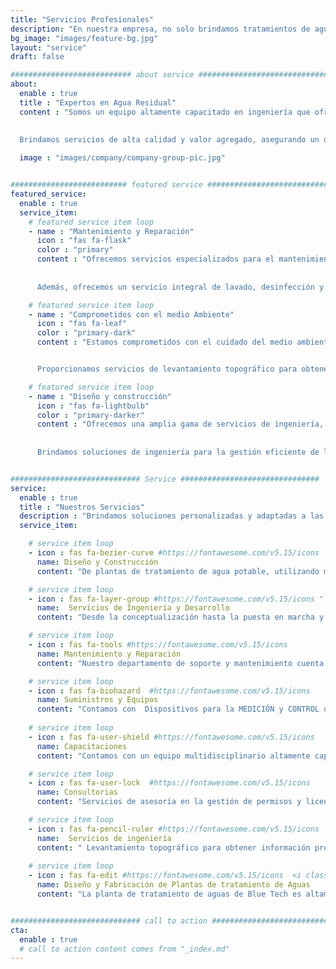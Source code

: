 ```yaml
---
title: "Servicios Profesionales"
description: "En nuestra empresa, no solo brindamos tratamientos de aguas de alta calidad, sino que también nos convertimos en tu aliado estratégico para lograr tus objetivos en el manejo y tratamiento de aguas. Con nuestro enfoque personalizado y el compromiso con la excelencia, podemos garantizar resultados óptimos y la satisfacción total de nuestros clientes."
bg_image: "images/feature-bg.jpg"
layout: "service"
draft: false

########################### about service #############################
about:
  enable : true
  title : "Expertos en Agua Residual"
  content : "Somos un equipo altamente capacitado en ingeniería que ofrece soluciones integrales de precomisionado, comisionado y puesta en marcha, supervisión e inspección de instalaciones industriales, así como servicios de operación y mantenimiento. En nuestro compromiso con la satisfacción del cliente y la calidad, nos hemos consolidado como la mejor opción en el mercado. 
  
  
  Brindamos servicios de alta calidad y valor agregado, asegurando un óptimo balance entre calidad, costo y eficiencia. Además, suministramos asesoría en los ámbitos civiles y agro-industriales, y fabricamos y mantenemos equipos como plantas de tratamiento de agua residuales y potable, redes neumáticas, hidráulicas y sistemas de bombeo. También nos comprometemos con buenas prácticas medioambientales y enfocamos nuestros procesos y procedimientos en el mejoramiento continuo y el aumento de la rentabilidad de nuestros aliados. "

  image : "images/company/company-group-pic.jpg"


########################## featured service ############################
featured_service:
  enable : true
  service_item:
    # featured service item loop
    - name : "Mantenimiento y Reparación"
      icon : "fas fa-flask"
      color : "primary"
      content : "Ofrecemos servicios especializados para el mantenimiento e impermeabilización de cubiertas y superficies, con el objetivo de prevenir filtraciones y prolongar la vida útil de las estructuras. 
      
      
      Además, ofrecemos un servicio integral de lavado, desinfección y disposición final de residuos para tanques de almacenamiento de agua y otros líquidos, garantizando una adecuada limpieza y eliminación responsable de los residuos."

    # featured service item loop
    - name : "Comprometidos con el medio Ambiente"
      icon : "fas fa-leaf"
      color : "primary-dark"
      content : "Estamos comprometidos con el cuidado del medio ambiente y, por eso, ofrecemos servicios de estudios técnicos, tales como estudios de impacto ambiental y de factibilidad, para asegurar la viabilidad y sostenibilidad de los proyectos que implementamos. 


      Proporcionamos servicios de levantamiento topográfico para obtener información precisa y detallada de los terrenos y superficies en los que se llevarán a cabo los proyectos"

    # featured service item loop
    - name : "Diseño y construcción"
      icon : "fas fa-lightbulb"
      color : "primary-darker"
      content : "Ofrecemos una amplia gama de servicios de ingeniería, desde la transformación de edificaciones existentes hasta la construcción de proyectos viales y hidráulicos, incluyendo el diseño y construcción de plantas de tratamiento de aguas. 
      
      
      Brindamos soluciones de ingeniería para la gestión eficiente de los recursos hídricos, desde el diseño hasta la construcción y puesta en marcha de plantas de tratamiento para diferentes tipos de agua, servicios de mantenimiento y reparación de cubiertas y superficies para mejorar la durabilidad de las estructuras."


############################# Service ###############################
service:
  enable : true
  title : "Nuestros Servicios"
  description : "Brindamos soluciones personalizadas y adaptadas a las necesidades específicas de cada cliente. Nos esforzamos por asegurar la satisfacción total del cliente, ofreciendo un servicio excepcional en cada proyecto y manteniendo una comunicación constante y transparente durante todo el proceso."
  service_item:

    # service item loop
    - icon : fas fa-bezier-curve #https://fontawesome.com/v5.15/icons  
      name: Diseño y Construcción
      content: "De plantas de tratamiento de agua potable, utilizando materiales de primera calidad para garantizar la máxima eficiencia y durabilidad. Nos enfocamos en crear soluciones personalizadas y adaptadas a las necesidades específicas de cada cliente, asegurando la satisfacción total del proyecto.  Algunos servicios SON: Transformación de edificaciones, Diseño y Construcción de proyectos hidráulicos, Diseño y Construcción de Plantas de Tratamiento de Aguas (Potables - Risiduales - Domésticas - Industriales) "

    # service item loop
    - icon : fas fa-layer-group #https://fontawesome.com/v5.15/icons "
      name:  Servicios de Ingeniería y Desarrollo
      content: "Desde la conceptualización hasta la puesta en marcha y seguimiento, trabajamos en estrecha colaboración con nuestros clientes para identificar sus necesidades, seleccionar los equipos y tecnologías más adecuados y diseñar proyectos integrales de tratamiento de aguas."

    # service item loop
    - icon : fas fa-tools #https://fontawesome.com/v5.15/icons
      name: Mantenimiento y Reparación
      content: "Nuestro departamento de soporte y mantenimiento cuenta con una sólida experiencia en  Mantenimiento e impermeabilización de cubiertas y superficies para evitar filtraciones y mejorar la durabilidad de las estructuras. Servicio de lavado, desinfección y disposición final de residuos de tanques de almacenamiento: Brindamos servicios de lavado y desinfección de tanques de almacenamiento de agua y otros líquidos."

    # service item loop
    - icon : fas fa-biohazard  #https://fontawesome.com/v5.15/icons
      name: Suministros y Equipos
      content: "Contamos con  Dispositivos para la MEDICIÓN y CONTROL de parámetros físico-químicos en procesos de tratamiento de aguas. Ofrecemos una amplia variedad de productos químicos y materiales necesarios para el tratamiento y purificación de aguas. Trabajamos con una amplia gama de productos de alta calidad, brindamos servicios de automatización y control, así como de Refrigeración, motobombas, moto reductores entre otros."
      
    # service item loop
    - icon : fas fa-user-shield #https://fontawesome.com/v5.15/icons
      name: Capacitaciones
      content: "Contamos con un equipo multidisciplinario altamente capacitado en el tratamiento de aguas y residuos, con amplia experiencia en la implementación de proyectos de este tipo. Nos aseguramos de mantener altos estándares de calidad y excelentes prácticas medioambientales en todas nuestras capacitaciones, brindando a nuestros clientes la confianza y el conocimiento necesarios para el manejo y optimización de sus sistemas de tratamiento." 

    # service item loop
    - icon : fas fa-user-lock  #https://fontawesome.com/v5.15/icons
      name: Consultorias
      content: "Servicios de asesoría en la gestión de permisos y licencias necesarias para el desarrollo de los proyectos, en temas de ingeniería y tratamiento de aguas para mejorar las habilidades y conocimientos de nuestros clientes."

    # service item loop
    - icon : fas fa-pencil-ruler #https://fontawesome.com/v5.15/icons 
      name:  Servicios de ingeniería
      content: " Levantamiento topográfico para obtener información precisa y detallada de los terrenos y superficies en los que se llevarán a cabo los proyectos. Caracterización de aguas caracterización de aguas para identificar su composición y determinar los tratamientos adecuados. Estudios técnicos tales como estudios de impacto ambiental y de factibilidad, para asegurar la viabilidad y sostenibilidad de los proyectos."
    
    # service item loop
    - icon : fas fa-edit #https://fontawesome.com/v5.15/icons  <i class=""></i>
      name: Diseño y Fabricación de Plantas de tratamiento de Aguas
      content: "La planta de tratamiento de aguas de Blue Tech es altamente efectiva en la eliminación de contaminantes y garantiza la calidad del agua para su reutilización o descarte seguro. Además, el proceso de tratamiento es llevado a cabo por expertos altamente capacitados y comprometidos con el cuidado del medio ambiente. Si estás interesado en implementar una planta de tratamiento de aguas en tu empresa o comunidad."


############################# call to action #################################
cta:
  enable : true
  # call to action content comes from "_index.md"
---
```

